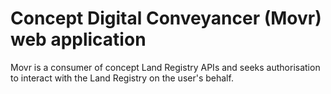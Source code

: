 # Concept Digital Conveyancer (Movr) web application
Movr is a consumer of concept Land Registry APIs and seeks authorisation to interact with the Land Registry on the user's behalf.

